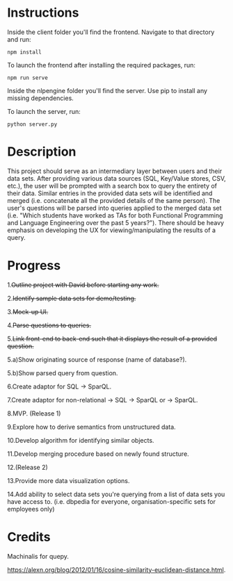 # Instructions

Inside the client folder you'll find the frontend. Navigate to that directory and run:

`npm install`

To launch the frontend after installing the required packages, run:

`npm run serve`

Inside the nlpengine folder you'll find the server. Use pip to install any missing dependencies.

To launch the server, run:

`python server.py`

# Description

This project should serve as an intermediary layer between users and their data sets.
After providing various data sources (SQL, Key/Value stores, CSV, etc.), the user will be prompted with a search box to query the entirety of their data. Similar entries in the provided data sets will be identified and merged (i.e. concatenate all the provided details of the same person). The user's questions will be parsed into queries applied to the merged data set (i.e. "Which students have worked as TAs for both Functional Programming and Language Engineering over the past 5 years?"). There should be heavy emphasis on developing the UX for viewing/manipulating the results of a query.

# Progress

1.~~Outline project with David before starting any work.~~

2.~~Identify sample data sets for demo/testing.~~

3.~~Mock-up UI.~~

4.~~Parse questions to queries.~~

5.~~Link front-end to back-end such that it displays the result of a provided question.~~

  5.a)Show originating source of response (name of database?).
  
  5.b)Show parsed query from question.

6.Create adaptor for SQL -> SparQL.

7.Create adaptor for non-relational -> SQL -> SparQL or -> SparQL.

8.MVP. (Release 1)

9.Explore how to derive semantics from unstructured data.

10.Develop algorithm for identifying similar objects.

11.Develop merging procedure based on newly found structure.

12.(Release 2)

13.Provide more data visualization options.

14.Add ability to select data sets you're querying from a list of data sets you have access to. (i.e. dbpedia for everyone, organisation-specific sets for employees only)




# Credits

Machinalis for quepy.

https://alexn.org/blog/2012/01/16/cosine-similarity-euclidean-distance.html.
